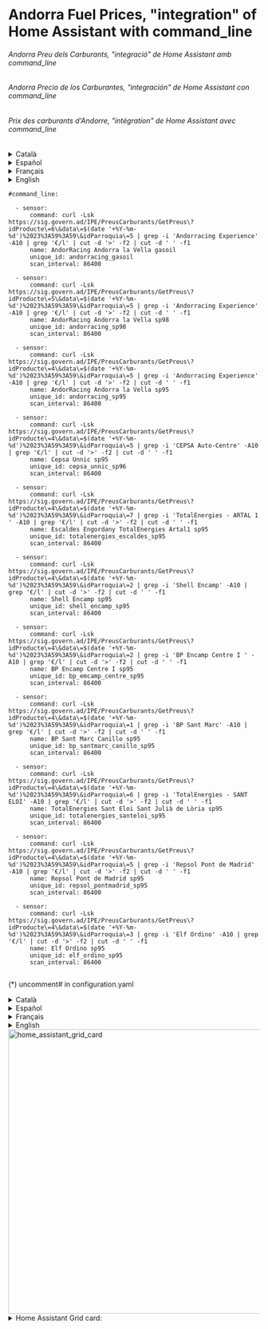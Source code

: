 # Andorra Fuel Prices, "integration" of Home Assistant with command_line 


###### Andorra Preu dels Carburants, "integració" de Home Assistant amb command_line 
###### Andorra Precio de los Carburantes, "integración" de Home Assistant con command_line
###### Prix des carburants d'Andorre, "intégration" de Home Assistant avec command_line


<details>
<summary> Català </summary>
Perquè és difícil scrapejar la única web del Principat d'Andorra sobre el preu dels carburants (https://sig.govern.ad/IPE/PreusCarburants) ja que té diferents selectors he aconseguit amb un sensor de command line el preu dels carburants en benzineres de cada parròquia (gràcies a maniattico del canal de telegram Domoticaencasa.es).
Crea un fitxer nou anomenat command_line.yaml, al fitxer configuration.yaml escriu commmand_line: !include command_line.yaml 
  i copia el següent en un arxiu command_line.yaml:
</details>

<details>
<summary> Español </summary>
  Porque es dificil scrapear la unica web del Principado de Andorra (https://sig.govern.ad/IPE/PreusCarburants) sobre el precio de los carburantes ya que tiene diferentes selectores he conseguido con un sensor de command line el precio de los carburantes en gasolineras de cada parroquia (gracias a maniattico del canal de telegram Domoticaencasa.es).
Crea un archivo nuevo llamado command_line.yaml, en el archivo configuration.yaml escribe commmand_line: !include command_line.yaml 
  y copia  lo siquiente en el archivo command_line.yaml:
</details>

<details>
<summary> Français </summary>
Parce qu'il est difficile de gratter le seul site de la Principauté d'Andorre sur le prix du carburant (https://sig.govern.ad/IPE/PreusCarburants)  car il a des sélecteurs différents, j'ai obtenu avec un capteur en ligne de commande le prix du carburant dans les stations-service de chaque paroisse (merci au maniaque de Domoticaencasa.es canal de telegram).
Créez un nouveau fichier appelé command_line.yaml, dans le fichier configuration.yaml, écrivez commmand_line : !include command_line.yaml 
  et copiez ce qui suit sur command_line.yaml :
</details>

<details>
<summary> English </summary>
Because it is difficult to scrape the only website in the Principality of Andorra on fuel prices (https://sig.govern.ad/IPE/PreusCarburants) as it has different selectors, I have managed to obtain the fuel prices at gas stations in each parish with a command line sensor (thanks to maniattico from the Domoticaencasa.es telegram channel).
Create a new file called command_line.yaml, in the configuration.yaml file write commmand_line: !include command_line.yaml 
and copy the following into a command_line.yaml file:
</details>


```
#command_line: 

  - sensor:
      command: curl -Lsk https://sig.govern.ad/IPE/PreusCarburants/GetPreus\?idProducte\=6\&data\=$(date '+%Y-%m-%d')%2023%3A59%3A59\&idParroquia\=5 | grep -i 'Andorracing Experience' -A10 | grep '€/l' | cut -d '>' -f2 | cut -d ' ' -f1
      name: AndorRacing Andorra la Vella gasoil
      unique_id: andorracing_gasoil
      scan_interval: 86400
      
  - sensor:
      command: curl -Lsk https://sig.govern.ad/IPE/PreusCarburants/GetPreus\?idProducte\=5\&data\=$(date '+%Y-%m-%d')%2023%3A59%3A59\&idParroquia\=5 | grep -i 'Andorracing Experience' -A10 | grep '€/l' | cut -d '>' -f2 | cut -d ' ' -f1
      name: AndorRacing Andorra la Vella sp98
      unique_id: andorracing_sp98
      scan_interval: 86400
      
  - sensor:
      command: curl -Lsk https://sig.govern.ad/IPE/PreusCarburants/GetPreus\?idProducte\=4\&data\=$(date '+%Y-%m-%d')%2023%3A59%3A59\&idParroquia\=5 | grep -i 'Andorracing Experience' -A10 | grep '€/l' | cut -d '>' -f2 | cut -d ' ' -f1
      name: AndorRacing Andorra la Vella sp95
      unique_id: andorracing_sp95
      scan_interval: 86400
      
  - sensor:
      command: curl -Lsk https://sig.govern.ad/IPE/PreusCarburants/GetPreus\?idProducte\=4\&data\=$(date '+%Y-%m-%d')%2023%3A59%3A59\&idParroquia\=5 | grep -i 'CEPSA Auto-Centre' -A10 | grep '€/l' | cut -d '>' -f2 | cut -d ' ' -f1
      name: Cepsa Unnic sp95
      unique_id: cepsa_unnic_sp96
      scan_interval: 86400
      
  - sensor:
      command: curl -Lsk https://sig.govern.ad/IPE/PreusCarburants/GetPreus\?idProducte\=4\&data\=$(date '+%Y-%m-%d')%2023%3A59%3A59\&idParroquia\=7 | grep -i 'TotalEnergies - ARTAL 1 ' -A10 | grep '€/l' | cut -d '>' -f2 | cut -d ' ' -f1
      name: Escaldes Engordany TotalEnergies Artal1 sp95
      unique_id: totalenergies_escaldes_sp95
      scan_interval: 86400
      
  - sensor:
      command: curl -Lsk https://sig.govern.ad/IPE/PreusCarburants/GetPreus\?idProducte\=4\&data\=$(date '+%Y-%m-%d')%2023%3A59%3A59\&idParroquia\=2 | grep -i 'Shell Encamp' -A10 | grep '€/l' | cut -d '>' -f2 | cut -d ' ' -f1
      name: Shell Encamp sp95
      unique_id: shell_encamp_sp95
      scan_interval: 86400
      
  - sensor:
      command: curl -Lsk https://sig.govern.ad/IPE/PreusCarburants/GetPreus\?idProducte\=4\&data\=$(date '+%Y-%m-%d')%2023%3A59%3A59\&idParroquia\=2 | grep -i 'BP Encamp Centre I ' -A10 | grep '€/l' | cut -d '>' -f2 | cut -d ' ' -f1
      name: BP Encamp Centre I sp95
      unique_id: bp_emcamp_centre_sp95
      scan_interval: 86400
      
  - sensor:
      command: curl -Lsk https://sig.govern.ad/IPE/PreusCarburants/GetPreus\?idProducte\=4\&data\=$(date '+%Y-%m-%d')%2023%3A59%3A59\&idParroquia\=1 | grep -i 'BP Sant Marc' -A10 | grep '€/l' | cut -d '>' -f2 | cut -d ' ' -f1
      name: BP Sant Marc Canillo sp95
      unique_id: bp_santmarc_canillo_sp95
      scan_interval: 86400
      
  - sensor:
      command: curl -Lsk https://sig.govern.ad/IPE/PreusCarburants/GetPreus\?idProducte\=4\&data\=$(date '+%Y-%m-%d')%2023%3A59%3A59\&idParroquia\=6 | grep -i 'TotalEnergies - SANT ELOI' -A10 | grep '€/l' | cut -d '>' -f2 | cut -d ' ' -f1
      name: TotalEnergies Sant Eloi Sant Julià de Lòria sp95
      unique_id: totalenergies_santeloi_sp95
      scan_interval: 86400
      
  - sensor:
      command: curl -Lsk https://sig.govern.ad/IPE/PreusCarburants/GetPreus\?idProducte\=4\&data\=$(date '+%Y-%m-%d')%2023%3A59%3A59\&idParroquia\=5 | grep -i 'Repsol Pont de Madrid' -A10 | grep '€/l' | cut -d '>' -f2 | cut -d ' ' -f1
      name: Repsol Pont de Madrid sp95
      unique_id: repsol_pontmadrid_sp95
      scan_interval: 86400
      
  - sensor:
      command: curl -Lsk https://sig.govern.ad/IPE/PreusCarburants/GetPreus\?idProducte\=4\&data\=$(date '+%Y-%m-%d')%2023%3A59%3A59\&idParroquia\=3 | grep -i 'Elf Ordino' -A10 | grep '€/l' | cut -d '>' -f2 | cut -d ' ' -f1
      name: Elf Ordino sp95
      unique_id: elf_ordino_sp95
      scan_interval: 86400
      
``` 
(*) uncomment# in configuration.yaml




<details>
<summary> Català </summary>




Amb aquest codi s'obtenen els € per litre d'algunes de les benzineres d'Andorra, inclou els preus més barats i de diferents gasolineres del país.


En aquest exemple s'obtenen els preus de <strong>gasolina sense plom 95</strong> que té el codi 4 a:

```curl -Lsk https://si... ...?idProducte\=4```

si vols canviar a <strong>gasolina sense plom 98</strong> canvia el 4 per un 5:

```curl -Lsk https://si... ...?idProducte\=5```

si vols canviar a <strong>Diesel</strong> canvia el 4 per un 6:

```curl -Lsk https://si... ...?idProducte\=6```

si vols canviar a <strong>Diesel+</strong> canvia el 4 per un 8:

```curl -Lsk https://si... ...?idProducte\=8```

o si vols canviar a <strong>Gasoil calefacció</strong> canvia el 4 per un 7:

```curl -Lsk https://si... ...?idProducte\=7```





Si vols obtindre qualsevol altra benzinera que està a la web has d'escriure el nom exactament igual que està escrit aquí i segons on estigui canviar el número de parròquia:

```curl -Lsk https://si... ...&idParròquia\=1``` = Canillo

```curl -Lsk https://si... ...&idParròquia\=2``` = Encamp

```curl -Lsk https://si... ...&idParròquia\=3``` = Ordino

```curl -Lsk https://si... ...&idParròquia\=4``` = La Massana

```curl -Lsk https://si... ...&idParròquia\=5``` = Andorra la Vella

```curl -Lsk https://si... ...&idParròquia\=6``` = Sant Julià de Lòria

```curl -Lsk https://si... ...&idParròquia\=7``` = Escaldes-Engordany




Actualitza l'arxiu command_line o Reinicia Home Assistant.

</details>


<details>
<summary> Español </summary>



  
Con este código se obtienen los € por litro de algunas de las Gasolineras de Andorra, incluye los precios más baratos y de diferentes Gasolineras del pais.


En este ejemplo se obtiene los precios de <strong>gasolina sin plomo 95</strong> que tiene el codigo 4 en: 

```curl -Lsk https://si... ...?idProducte\=4```

si quieres cambiar a <strong>gasolina sin plomo 98</strong> cambia el 4 por un 5:

```curl -Lsk https://si... ...?idProducte\=5```

si quieres cambiar a <strong>Diesel</strong> cambia el 4 por un 6:

```curl -Lsk https://si... ...?idProducte\=6```

si quieres cambiar a <strong>Diesel+</strong> cambia el 4 por un 8:

```curl -Lsk https://si... ...?idProducte\=8```

o si quieres cambiar a <strong>Gasoil calefacción</strong> cambia el 4 por un 7:

```curl -Lsk https://si... ...?idProducte\=7```





Si quieres obtener cualquier otra gasolinera que está en la web debes escribir el nombre exactamente igual que está escrito ahi y según donde esté cambiar el número de parroquia:

```curl -Lsk https://si... ...&idParroquia\=1``` = Canillo

```curl -Lsk https://si... ...&idParroquia\=2``` = Encamp

```curl -Lsk https://si... ...&idParroquia\=3``` = Ordino

```curl -Lsk https://si... ...&idParroquia\=4``` = La Massana

```curl -Lsk https://si... ...&idParroquia\=5``` = Andorra la Vella

```curl -Lsk https://si... ...&idParroquia\=6``` = Sant Julià de Lòria

```curl -Lsk https://si... ...&idParroquia\=7``` = Escaldes-Engordany



Actualiza el archivo command_line o Reinicia Home Assistant.
</details>

<details>
<summary> Français </summary>




Avec ce code, vous obtenez des € par litre dans certaines stations-service d'Andorre, il comprend les prix les moins chers et dans différentes stations-service du pays.


Dans cet exemple, les prix de l'<strong>essence sans plomb 95</strong> portant le code 4 sont obtenus dans :

```curl -Lsk https://si... ...?idProducte\=4```

Si vous souhaitez passer à l'<strong>essence sans plomb 98</strong>, remplacez le 4 par un 5 :

```curl -Lsk https://si... ...?idProducte\=5```

Si vous souhaitez passer au <strong>Diesel</strong>, remplacez le 4 par un 6 :

```curl -Lsk https://si... ...?idProducte\=6```

Si vous souhaitez passer au <strong>Diesel+</strong>, remplacez le 4 par un 8 :

```curl -Lsk https://si... ...?idProducte\=8```

ou si vous souhaitez passer au <strong>Chauffage fioul</strong> remplacez le 4 par un 7 :

```curl -Lsk https://si... ...?idProducte\=7```





Si vous souhaitez obtenir une autre station-service présente sur le site Web, vous devez écrire le nom exactement de la même manière qu'il y est écrit et selon l'endroit où elle se trouve, changer le numéro de paroisse :

```curl -Lsk https://si... ...&idParroquia\=1``` = Canillo

```curl -Lsk https://si... ...&idParroquia\=2``` = Encamp

```curl -Lsk https://si... ...&idParroquia\=3``` = Ordino

```curl -Lsk https://si... ...&idParroquia\=4``` = La Massana

```curl -Lsk https://si... ...&idParroquia\=5``` = Andorre-la-Vieille

```curl -Lsk https://si... ...&idParroquia\=6``` = Sant Julià de Lòria

```curl -Lsk https://si... ...&idParroquia\=7``` = Escaldes-Engordany




Mettez à jour le fichier command_line ou redémarrez Home Assistant.
</details>


<details>
<summary> English </summary>

With this code you can get the € per litre for some of the gas stations in Andorra, including the cheapest prices from different gas stations in the country.

In this example you get the prices for <strong>95 unleaded gasoline</strong> which has the code 4 in:

```curl -Lsk https://si... ...?idProducte\=4```

if you want to change to <strong>98 unleaded gasoline</strong> change the 4 for a 5:

```curl -Lsk https://si... ...?idProducte\=5```

if you want to change to <strong>Diesel</strong> change the 4 for a 6:

```curl -Lsk https://si... ...?idProducte\=6```

if you want to change to <strong>Diesel+</strong> change the 4 for an 8:

```curl -Lsk https://si... ...?idProducte\=8```

or if you want to change to <strong>Heating diesel</strong> change the 4 for a 7:

```curl -Lsk https://si... ...?idProducte\=7```

If you want to get any other gas station that is on the web you must write the name exactly as it is written there and depending on where it is, change the parish number:

```curl -Lsk https://si... ...&idParroquia\=1``` = Canillo

```curl -Lsk https://si... ...&idParroquia\=2``` = Encamp

```curl -Lsk https://si... ...&idParroquia\=3``` = Ordino

```curl -Lsk https://si... ...&idParroquia\=4``` = La Massana

```curl -Lsk https://si... ...&idParroquia\=5``` = Andorra la Vella

```curl -Lsk https://si... ...&idParroquia\=6``` = Sant Julià de Loria

```curl -Lsk https://si... ...&idParroquia\=7``` = Escaldes-Engordany



Update the command_line file or Restart Home Assistant.

</details>


<span>
<img width="570" alt="home_assistant_grid_card" src="https://github.com/user-attachments/assets/4157ebe0-ca9c-498d-923d-100fbb2e2852">
</span>


<details>
<summary> Home Assistant Grid card: 
  </summary>

  
```
square: false
columns: 2
type: grid
cards:
  - type: vertical-stack
    cards:
      - type: horizontal-stack
        cards:
          - type: picture
            tap_action:
              action: none
            hold_action:
              action: none
            image: /local/AndoRRacing.png
          - type: markdown
            content: |
              **Av Príncep Benlloch,84**
      - type: entity
        icon: mdi:gas-station-in-use-outline
        name: " sp95"
        entity: sensor.andorracing_andorra_la_vella_sp95
        unit: €/l
  - type: vertical-stack
    cards:
      - type: horizontal-stack
        cards:
          - type: picture
            tap_action:
              action: none
            hold_action:
              action: none
            image: /local/AndoRRacing.png
          - type: markdown
            content: |-
              **A. la Vella**
              *8-22h*
      - type: entity
        icon: mdi:gas-station
        name: " sp98"
        entity: sensor.andorracing_andorra_la_vella_sp98
        unit: €/l
  - type: vertical-stack
    cards:
      - type: horizontal-stack
        cards:
          - type: picture
            tap_action:
              action: none
            hold_action:
              action: none
            image: /local/totalenergies.png
          - type: markdown
            content: |-
              **Sant Eloi, 
              St Julià de Lòria**
              *24h*
      - type: entity
        icon: mdi:gas-station-outline
        name: " sp95"
        unit: €/l
        entity: sensor.totalenergies_sant_eloi_sant_julia_de_loria_sp95
  - type: vertical-stack
    cards:
      - type: horizontal-stack
        cards:
          - type: picture
            tap_action:
              action: none
            hold_action:
              action: none
            image: /local/repsol.png
          - type: markdown
            content: |-
              **Av Enclar,1 
              A. la Vella**
              *24h*
      - type: entity
        icon: mdi:gas-station-outline
        state_color: false
        name: sp95
        entity: sensor.repsol_pont_de_madrid_sp95
        unit: €/l
  - type: vertical-stack
    cards:
      - type: horizontal-stack
        cards:
          - type: picture
            tap_action:
              action: none
            hold_action:
              action: none
            image: /local/cepsa.png
          - type: markdown
            content: |-
              **C/Prat de la Creu,45 
              A. la Vella** 
              *24h*
      - type: entity
        icon: mdi:gas-station-outline
        name: " sp95"
        entity: sensor.cepsa_unnic_sp95
        unit: €/l
  - type: vertical-stack
    cards:
      - type: horizontal-stack
        cards:
          - type: picture
            tap_action:
              action: none
            hold_action:
              action: none
            image: /local/totalenergies.png
          - type: markdown
            content: |-
              **Av del Fener,13 
              Escaldes-Engordany**
              *7-23h*
      - type: entity
        icon: mdi:gas-station-outline
        name: " sp95"
        entity: sensor.escaldes_engordany_totalenergies_artal1_sp95
        unit: €/l
  - type: vertical-stack
    cards:
      - type: horizontal-stack
        cards:
          - type: picture
            tap_action:
              action: none
            hold_action:
              action: none
            image: /local/shell.png
          - type: markdown
            content: |-
              **Av La Bartra, bloc1 
              Encamp**
              *7-22h*
      - type: entity
        icon: mdi:gas-station-outline
        name: " sp95"
        unit: €/l
        entity: sensor.shell_encamp_sp95
  - type: vertical-stack
    cards:
      - type: horizontal-stack
        cards:
          - type: picture
            tap_action:
              action: none
            hold_action:
              action: none
            image: /local/bp.png
          - type: markdown
            content: |-
              **Av François Mitterrand, 84
              Encamp**
              *7-23h*
      - type: entity
        entity: sensor.bp_encamp_centre_i_sp95
        icon: mdi:gas-station-outline
        state_color: false
        name: sp95
        unit: €/l
  - type: vertical-stack
    cards:
      - type: horizontal-stack
        cards:
          - type: picture
            tap_action:
              action: none
            hold_action:
              action: none
            image: /local/repsol.png
          - type: markdown
            content: |-
              **Av François Miterrand,
              Encamp**
              *24h*
      - type: entity
        icon: mdi:gas-station-outline
        state_color: false
        name: sp95
        entity: sensor.repsol_pont_de_madrid_sp95
        unit: €/l
  - type: vertical-stack
    cards:
      - type: horizontal-stack
        cards:
          - type: picture
            tap_action:
              action: none
            hold_action:
              action: none
            image: /local/bp.png
          - type: markdown
            content: |-
              **CG2, 
              Canillo**
              *7'30-22h*
      - type: entity
        entity: sensor.bp_sant_marc_canillo_sp95
        icon: mdi:gas-station-outline
        name: sp95
        unit: €/l
  - type: vertical-stack
    cards:
      - type: horizontal-stack
        cards:
          - type: picture
            tap_action:
              action: none
            hold_action:
              action: none
            image: /local/elf.png
          - type: markdown
            content: |-
              **CG3, 
              Ordino** 
              *7'30-21h*
      - type: entity
        icon: mdi:gas-station-outline
        name: " sp95"
        entity: sensor.elf_ordino_sp95
        unit: €/l
  - type: vertical-stack
    cards:
      - type: horizontal-stack
        cards:
          - type: picture
            tap_action:
              action: none
            hold_action:
              action: none
            image: /local/AndoRRacing.png
          - type: markdown
            content: |
              *8-22h*
      - type: entity
        icon: mdi:fuel
        name: " gasoil"
        entity: sensor.andorracing_andorra_la_vella_gasoil
        unit: €/l
title: Preus Carburants d'Andorra
```
  
</details>
